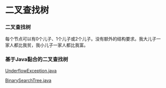 # 二叉查找树

### 二叉查找树

每个节点可以有0个儿子、1个儿子或2个儿子。没有额外的结构要求。我大儿子一家人都比我贫，我小儿子一家人都比我富。

### 基于Java黏合的二叉查找树

[UnderflowException.java](http://users.cs.fiu.edu/~weiss/dsaajava3/code/UnderflowException.java)

[BinarySearchTree.java](http://users.cs.fiu.edu/~weiss/dsaajava3/code/BinarySearchTree.java)
